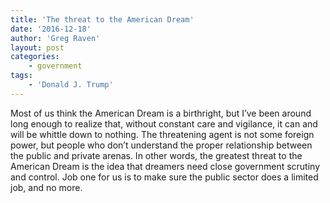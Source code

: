 ```yaml
---
title: 'The threat to the American Dream'
date: '2016-12-18'
author: 'Greg Raven'
layout: post
categories:
    - government
tags:
    - 'Donald J. Trump'
---
```


Most of us think the American Dream is a birthright, but I’ve been around long enough to realize that, without constant care and vigilance, it can and will be whittle down to nothing. The threatening agent is not some foreign power, but people who don’t understand the proper relationship between the public and private arenas. In other words, the greatest threat to the American Dream is the idea that dreamers need close government scrutiny and control. Job one for us is to make sure the public sector does a limited job, and no more.